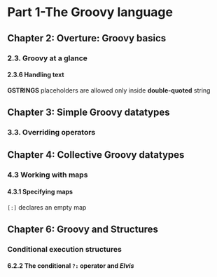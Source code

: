 # Part 1-The Groovy language
## Chapter 2: Overture: Groovy basics
### 2.3. Groovy at a glance
#### 2.3.6 Handling text
**GSTRINGS**
placeholders are allowed only inside **double-quoted** string

## Chapter 3: Simple Groovy datatypes
### 3.3. Overriding operators
## Chapter 4: Collective Groovy datatypes
### 4.3 Working with maps
#### 4.3.1 Specifying maps
`[:]` declares an empty map

## Chapter 6: Groovy and Structures
### Conditional execution structures
#### 6.2.2 The conditional `?:` operator and *Elvis*

